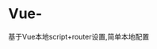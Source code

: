 # Vue-
基于Vue本地script+router设置,简单本地配置

<!-- 先引入 Vue -->
<script src="https://unpkg.com/vue/dist/vue.js"></script>
<!-- 引入组件库 -->
<script src="https://unpkg.com/element-ui/lib/index.js"></script>
<!-- 引入路由组件 -->
<script src="https://unpkg.com/vue-router/dist/vue-router.js"></script>

<script>
    // 0. 如果使用模块化机制编程，導入Vue和VueRouter，要调用 Vue.use(VueRouter)
    import xiaoxiXiangqing from 'xiaoxiXiangqing'



    // 1. 定义（路由）组件。
    // 可以从其他文件 import 进来
    // const Foo = {
    //     template: '<div>这里是路由出来的文字</div>'
    // }

    // 2. 定义路由
    // 每个路由应该映射一个组件。 其中"component" 可以是
    // 通过 Vue.extend() 创建的组件构造器，
    // 或者，只是一个组件配置对象。
    // 我们晚点再讨论嵌套路由。
    const routes = [{
        path: '/foo',
        component: xiaoxiXiangqing
    }]

    // 3. 创建 router 实例，然后传 `routes` 配置
    // 你还可以传别的配置参数, 不过先这么简单着吧。
    const router = new VueRouter({
        routes // （缩写）相当于 routes: routes
    })

    // 4. 创建和挂载根实例。
    // 记得要通过 router 配置参数注入路由，
    // 从而让整个应用都有路由功能

    new Vue({

        el: '#app',
        data: function () {
            return {
                visible: false
            }
        },
        methods: {
            handleOpen(index) {
                console.log("打开子菜单" + key);
            },
            handleClose(key) {
                console.log("关闭子菜单" + key);
            }
        },
        router
    }).$mount('#app')
</script>
